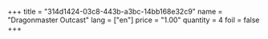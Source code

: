 +++
title = "314d1424-03c8-443b-a3bc-14bb168e32c9"
name = "Dragonmaster Outcast"
lang = ["en"]
price = "1.00"
quantity = 4
foil = false
+++
